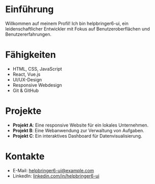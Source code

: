 # Einführung
Willkommen auf meinem Profil! Ich bin helpbringer6-ui, ein leidenschaftlicher Entwickler mit Fokus auf Benutzeroberflächen und Benutzererfahrungen.

# Fähigkeiten
- HTML, CSS, JavaScript
- React, Vue.js
- UI/UX-Design
- Responsive Webdesign
- Git & GitHub

# Projekte
- **Projekt A**: Eine responsive Website für ein lokales Unternehmen.
- **Projekt B**: Eine Webanwendung zur Verwaltung von Aufgaben.
- **Projekt C**: Ein interaktives Dashboard für Datenvisualisierung.

# Kontakte
- E-Mail: helpbringer6-ui@example.com
- LinkedIn: [linkedin.com/in/helpbringer6-ui](https://linkedin.com/in/helpbringer6-ui)